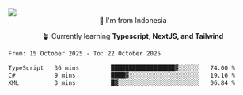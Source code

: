 
<img align = "center" src="https://readme-typing-svg.herokuapp.com?font=Fira+Code&size=25&pause=1000&color=00F713&center=true&vCenter=true&random=false&width=850&height=70&lines=Hi+There+%F0%9F%91%8B%2C+Im+Julian+Caesar;"/>
<br>

<div align = "center">
  📌 I'm from Indonesia
  
  🪴 Currently learning **Typescript, NextJS, and Tailwind**
</div>

<!--START_SECTION:waka-->

```txt
From: 15 October 2025 - To: 22 October 2025

TypeScript   36 mins         ██████████████████▓░░░░░░   74.00 %
C#           9 mins          ████▓░░░░░░░░░░░░░░░░░░░░   19.16 %
XML          3 mins          █▓░░░░░░░░░░░░░░░░░░░░░░░   06.84 %
```

<!--END_SECTION:waka-->
